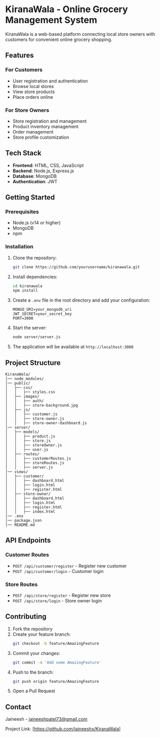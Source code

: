 # KiranaWala - Online Grocery Management System

KiranaWala is a web-based platform connecting local store owners with customers for convenient online grocery shopping.

## Features

### For Customers
- User registration and authentication
- Browse local stores
- View store products
- Place orders online

### For Store Owners
- Store registration and management
- Product inventory management
- Order management
- Store profile customization

## Tech Stack
- **Frontend**: HTML, CSS, JavaScript
- **Backend**: Node.js, Express.js
- **Database**: MongoDB
- **Authentication**: JWT

## Getting Started

### Prerequisites
- Node.js (v14 or higher)
- MongoDB
- npm

### Installation

1. Clone the repository:
   ```bash
   git clone https://github.com/yourusername/kiranawala.git
   ```
2. Install dependencies:
   ```bash
   cd kiranawala
   npm install
   ```
3. Create a `.env` file in the root directory and add your configuration:
   ```env
   MONGO_URI=your_mongodb_uri
   JWT_SECRET=your_secret_key
   PORT=3000
   ```
4. Start the server:
   ```bash
   node server/server.js
   ```
5. The application will be available at `http://localhost:3000`

## Project Structure
```
KiranaWala/
│── node_modules/
│── public/
│   ├── css/
│   │   ├── styles.css
│   ├── images/
│   │   ├── auth/
│   │   ├── store-background.jpg
│   ├── js/
│   │   ├── customer.js
│   │   ├── store-owner.js
│   │   ├── store-owner-dashboard.js
│── server/
│   ├── models/
│   │   ├── product.js
│   │   ├── store.js
│   │   ├── storeOwner.js
│   │   ├── user.js
│   ├── routes/
│   │   ├── customerRoutes.js
│   │   ├── storeRoutes.js
│   │   ├── server.js
│── views/
│   ├── customer/
│   │   ├── dashboard.html
│   │   ├── login.html
│   │   ├── register.html
│   ├── store-owner/
│   │   ├── dashboard.html
│   │   ├── login.html
│   │   ├── register.html
│   │   ├── index.html
│── .env
│── package.json
│── README.md
```

## API Endpoints

### Customer Routes
- `POST /api/customer/register` - Register new customer
- `POST /api/customer/login` - Customer login

### Store Routes
- `POST /api/store/register` - Register new store
- `POST /api/store/login` - Store owner login

## Contributing

1. Fork the repository
2. Create your feature branch:
   ```bash
   git checkout -b feature/AmazingFeature
   ```
3. Commit your changes:
   ```bash
   git commit -m 'Add some AmazingFeature'
   ```
4. Push to the branch:
   ```bash
   git push origin feature/AmazingFeature
   ```
5. Open a Pull Request


## Contact

Jaineesh - jaineeshpatel73@gmail.com

Project Link: [https://github.com/jaineeshx/KiranaWala]


